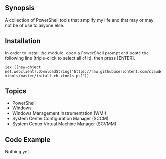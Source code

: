 ## Synopsis

A collection of PowerShell tools that simplify my life and that may or may not be of use to anyone else.

## Installation

In order to install the module, open a PowerShell prompt and paste the following line (triple-click to select all of it), then press [ENTER].

    iex ((new-object net.webclient).DownloadString('https://raw.githubusercontent.com/claudehenchoz/ch-xtools/master/install-ch-xtools.ps1'))

## Topics

* PowerShell
* Windows
* Windows Management Instrumentation (WMI)
* System Center Configuration Manager (SCCM)
* System Center Virtual Machine Manager (SCVMM)

## Code Example

Nothing yet.
